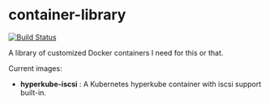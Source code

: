 # container-library

[![Build Status](https://travis-ci.org/proegssilb/container-library.svg?branch=master)](https://travis-ci.org/proegssilb/container-library)

A library of customized Docker containers I need for this or that.

Current images:
  - **hyperkube-iscsi** : A Kubernetes hyperkube container with iscsi support built-in.
